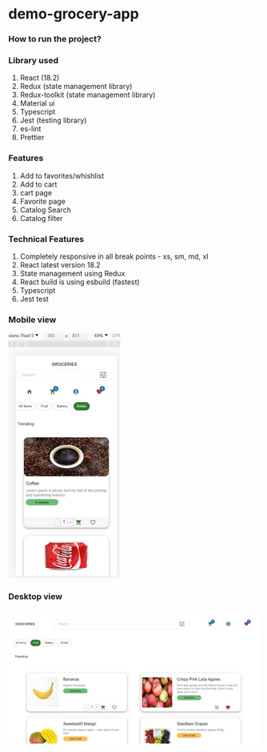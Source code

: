 # demo-grocery-app

### How to run the project?

### Library used

1. React (18.2)
2. Redux (state management library)
3. Redux-toolkit (state management library)
4. Material ui
5. Typescript
6. Jest (testing library)
7. es-lint
8. Prettier

### Features

1. Add to favorites/whishlist
2. Add to cart
3. cart page
4. Favorite page
5. Catalog Search
6. Catalog filter

### Technical Features

1. Completely responsive in all break points - xs, sm, md, xl
2. React latest version 18.2
3. State management using Redux
4. React build is using esbuild (fastest)
5. Typescript
6. Jest test

### Mobile view

![](mobile.jpg)

### Desktop view

![](desktop.jpg)
